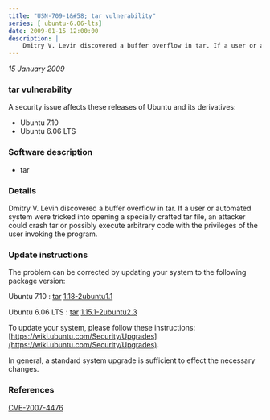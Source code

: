 ```yaml
---
title: "USN-709-1&#58; tar vulnerability"
series: [ ubuntu-6.06-lts]
date: 2009-01-15 12:00:00
description: |
    Dmitry V. Levin discovered a buffer overflow in tar. If a user or automated system were tricked into opening a specially crafted tar file, an attacker could crash tar or possibly execute arbitrary code with the privileges of the user invoking the program. 
--- 
```

 
 

*15 January 2009*

### tar vulnerability

A security issue affects these releases of Ubuntu and its derivatives:

* Ubuntu 7.10
* Ubuntu 6.06 LTS

### Software description

* tar 

### Details

Dmitry V. Levin discovered a buffer overflow in tar. If a user or automated system were tricked into opening a specially crafted tar file, an attacker could crash tar or possibly execute arbitrary code with the privileges of the user invoking the program. 

### Update instructions

The problem can be corrected by updating your system to the following package version:

Ubuntu 7.10
 : [tar](https://launchpad.net/ubuntu/+source/tar) <span> [1.18-2ubuntu1.1](https://launchpad.net/ubuntu/+source/tar/1.18-2ubuntu1.1) </span> 

Ubuntu 6.06 LTS
 : [tar](https://launchpad.net/ubuntu/+source/tar) <span> [1.15.1-2ubuntu2.3](https://launchpad.net/ubuntu/+source/tar/1.15.1-2ubuntu2.3) </span> 

To update your system, please follow these instructions: [https://wiki.ubuntu.com/Security/Upgrades](https://wiki.ubuntu.com/Security/Upgrades).

In general, a standard system upgrade is sufficient to effect the necessary changes. 

### References

 
 [CVE-2007-4476](http://people.ubuntu.com/~ubuntu-security/cve/CVE-2007-4476)
 

